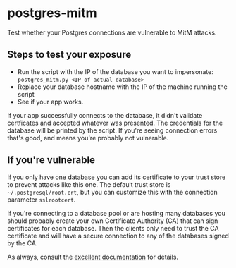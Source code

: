 # postgres-mitm

Test whether your Postgres connections are vulnerable to MitM attacks.


## Steps to test your exposure

* Run the script with the IP of the database you want to impersonate:
  `postgres_mitm.py <IP of actual database>`
* Replace your database hostname with the IP of the machine running the script
* See if your app works.

If your app successfully connects to the database, it didn't validate certficates and accepted whatever was presented. The credentials for the database will be printed by the script. If you're seeing connection errors that's good, and means you're probably not vulnerable.

## If you're vulnerable

If you only have one database you can add its certificate to your trust store to prevent attacks like this one. The default trust store is `~/.postgresql/root.crt`, but you can customize this with the connection parameter `sslrootcert`.

If you're connecting to a database pool or are hosting many databases you should probably create your own Certificate Authority (CA) that can sign certificates for each database. Then the clients only need to trust the CA certificate and will have a secure connection to any of the databases signed by the CA.

As always, consult the [excellent documentation](https://www.postgresql.org/docs/9.0/static/libpq-connect.html#LIBPQ-CONNECT-SSLMODE) for details.
